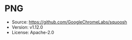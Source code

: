 # PNG

- Source: https://github.com/GoogleChromeLabs/squoosh
- Version: v1.12.0
- License: Apache-2.0
